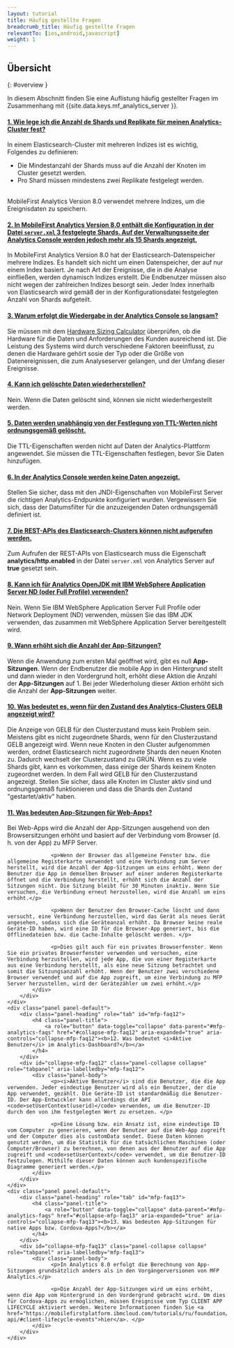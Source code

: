 ```yaml
---
layout: tutorial
title: Häufig gestellte Fragen
breadcrumb_title: Häufig gestellte Fragen
relevantTo: [ios,android,javascript]
weight: 1
---
```

<!-- NLS_CHARSET=UTF-8 -->
## Übersicht
{: #overview }

In diesem Abschnitt finden Sie eine Auflistung häufig gestellter Fragen im Zusammenhang mit {{site.data.keys.mf_analytics_server }}. 

<div class="panel-group accordion" id="mfp-analytics-faqs" role="tablist">
    <div class="panel panel-default">
        <div class="panel-heading" role="tab" id="mfp-faq1">
            <h4 class="panel-title">
                <a role="button" data-toggle="collapse" data-parent="#mfp-analytics-faqs" href="#collapse-mfp-faq1" aria-expanded="true" aria-controls="collapse-mfp-faq1"><b>1.	Wie lege ich die Anzahl de Shards und Replikate für meinen Analytics-Cluster fest?</b></a>
            </h4>
        </div>
        <div id="collapse-mfp-faq1" class="panel-collapse collapse" role="tabpanel" aria-labelledby="mfp-faq1">
            <div class="panel-body">
              <p>In einem Elasticsearch-Cluster mit mehreren Indizes ist es wichtig, Folgendes zu definieren:
                <ul><li>Die Mindestanzahl der Shards muss auf die Anzahl der Knoten im Cluster gesetzt werden.</li><li>Pro Shard müssen mindestens zwei Replikate festgelegt werden.</li></ul><br/>MobileFirst Analytics Version 8.0 verwendet mehrere Indizes, um die Ereignisdaten zu speichern.</p>
         </div>
        </div>      
    </div>
    <div class="panel panel-default">
        <div class="panel-heading" role="tab" id="mfp-faq2">
            <h4 class="panel-title">
                <a role="button" data-toggle="collapse" data-parent="#mfp-analytics-faqs" href="#collapse-mfp-faq2" aria-expanded="true" aria-controls="collapse-mfp-faq2"><b>2. In MobileFirst Analytics Version 8.0 enthält die Konfiguration in der Datei <code>server.xml</code> 3 festgelegte Shards. Auf der Verwaltungsseite der Analytics Console werden jedoch mehr als 15 Shards angezeigt.</b></a>
            </h4>
        </div>
        <div id="collapse-mfp-faq2" class="panel-collapse collapse" role="tabpanel" aria-labelledby="mfp-faq2">
            <div class="panel-body">
                  <p>In MobileFirst Analytics Version 8.0 hat der Elasticsearch-Datenspeicher mehrere Indizes. Es handelt sich nicht um einen Datenspeicher, der auf nur einem Index basiert. Je nach Art der Ereignisse, die in die Analyse einfließen, werden dynamisch Indizes erstellt. Die Endbenutzer müssen also nicht wegen der zahlreichen Indizes besorgt sein. Jeder Index innerhalb von Elasticsearch wird gemäß der in der Konfigurationsdatei festgelegten Anzahl von Shards aufgeteilt. </p>
            </div>
        </div>      
    </div>
    <div class="panel panel-default">
        <div class="panel-heading" role="tab" id="mfp-faq3">
            <h4 class="panel-title">
                <a role="button" data-toggle="collapse" data-parent="#mfp-analytics-faqs" href="#collapse-mfp-faq3" aria-expanded="true" aria-controls="collapse-mfp-faq3"><b>3. Warum erfolgt die Wiedergabe in der Analytics Console so langsam?</b></a>
            </h4>
        </div>
        <div id="collapse-mfp-faq3" class="panel-collapse collapse" role="tabpanel" aria-labelledby="mfp-faq3">
            <div class="panel-body">
                  <p>Sie müssen mit dem <a href="https://mobilefirstplatform.ibmcloud.com/learn-more/scalability-and-hardware-sizing-8-0/">Hardware Sizing Calculator</a> überprüfen, ob die Hardware für die Daten und Anforderungen des Kunden ausreichend ist. Die Leistung des Systems wird durch verschiedene Faktoren beeinflusst, zu denen die Hardware gehört sosie der Typ oder die Größe von Datenereignissen, die zum Analyseserver gelangen, und der Umfang dieser Ereignisse.</p>
            </div>
        </div>      
    </div>
    <div class="panel panel-default">
        <div class="panel-heading" role="tab" id="mfp-faq4">
            <h4 class="panel-title">
                <a role="button" data-toggle="collapse" data-parent="#mfp-analytics-faqs" href="#collapse-mfp-faq4" aria-expanded="true" aria-controls="collapse-mfp-faq4"><b>4. Kann ich gelöschte Daten wiederherstellen?</b></a>
            </h4>
        </div>
        <div id="collapse-mfp-faq4" class="panel-collapse collapse" role="tabpanel" aria-labelledby="mfp-faq4">
            <div class="panel-body">
                <p>Nein. Wenn die Daten gelöscht sind, können sie nicht wiederhergestellt werden.</p>
            </div>
        </div>      
    </div>
    <div class="panel panel-default">
        <div class="panel-heading" role="tab" id="mfp-faq5">
            <h4 class="panel-title">
                <a role="button" data-toggle="collapse" data-parent="#mfp-analytics-faqs" href="#collapse-mfp-faq5" aria-expanded="true" aria-controls="collapse-mfp-faq5"><b>5. Daten werden unabhängig von der Festlegung von TTL-Werten nicht ordnungsgemäß gelöscht.</b></a>
            </h4>
        </div>
        <div id="collapse-mfp-faq5" class="panel-collapse collapse" role="tabpanel" aria-labelledby="mfp-faq5">
            <div class="panel-body">
                <p>Die TTL-Eigenschaften werden nicht auf Daten der Analytics-Plattform angewendet. Sie müssen die TTL-Eigenschaften festlegen, bevor Sie Daten hinzufügen.</p>
            </div>
        </div>      
    </div>
    <div class="panel panel-default">
        <div class="panel-heading" role="tab" id="mfp-faq6">
            <h4 class="panel-title">
                <a role="button" data-toggle="collapse" data-parent="#mfp-analytics-faqs" href="#collapse-mfp-faq6" aria-expanded="true" aria-controls="collapse-mfp-faq6"><b>6. In der Analytics Console werden keine Daten angezeigt.</b></a>
            </h4>
        </div>
        <div id="collapse-mfp-faq6" class="panel-collapse collapse" role="tabpanel" aria-labelledby="mfp-faq6">
            <div class="panel-body">
              <p>Stellen Sie sicher, dass mit den JNDI-Eigenschaften von MobileFirst Server die richtigen Analytics-Endpunkte konfiguriert wurden. Vergewissern Sie sich, dass der Datumsfilter für die anzuzeigenden Daten ordnungsgemäß definiert ist.</p>
            </div>
        </div>      
    </div>
    <div class="panel panel-default">
        <div class="panel-heading" role="tab" id="mfp-faq7">
            <h4 class="panel-title">
                <a role="button" data-toggle="collapse" data-parent="#mfp-analytics-faqs" href="#collapse-mfp-faq7" aria-expanded="true" aria-controls="collapse-mfp-faq7"><b>7. Die REST-APIs des Elasticsearch-Clusters können nicht aufgerufen werden.</b></a>
            </h4>
        </div>
        <div id="collapse-mfp-faq7" class="panel-collapse collapse" role="tabpanel" aria-labelledby="mfp-faq7">
            <div class="panel-body">
                  <p>Zum Aufrufen der REST-APIs von Elasticsearch muss die Eigenschaft <b>analytics/http.enabled</b> in der Datei <code>server.xml</code> von Analytics Server auf <b>true</b> gesetzt sein. </p>
            </div>
        </div>      
    </div>
    <div class="panel panel-default">
        <div class="panel-heading" role="tab" id="mfp-faq8">
            <h4 class="panel-title">
                <a role="button" data-toggle="collapse" data-parent="#mfp-analytics-faqs" href="#collapse-mfp-faq8" aria-expanded="true" aria-controls="collapse-mfp-faq8"><b>8.	Kann ich für Analytics OpenJDK mit IBM WebSphere Application Server ND (oder Full Profile) verwenden?</b></a>
            </h4>
        </div>
        <div id="collapse-mfp-faq8" class="panel-collapse collapse" role="tabpanel" aria-labelledby="mfp-faq8">
            <div class="panel-body">
                  <p>Nein. Wenn Sie IBM WebSphere Application Server Full Profile oder Network Deployment (ND) verwenden, müssen Sie das IBM JDK verwenden, das zusammen mit WebSphere Application Server bereitgestellt wird.</p>
            </div>
        </div>      
    </div>
    <div class="panel panel-default">
        <div class="panel-heading" role="tab" id="mfp-faq9">
            <h4 class="panel-title">
                <a role="button" data-toggle="collapse" data-parent="#mfp-analytics-faqs" href="#collapse-mfp-faq9" aria-expanded="true" aria-controls="collapse-mfp-faq9"><b>9.	Wann erhöht sich die Anzahl der <b>App-Sitzungen</b>?</b></a>
            </h4>
        </div>
        <div id="collapse-mfp-faq9" class="panel-collapse collapse" role="tabpanel" aria-labelledby="mfp-faq9">
            <div class="panel-body">
                  <p>Wenn die Anwendung zum ersten Mal geöffnet wird, gibt es null <b>App-Sitzungen</b>. Wenn der Endbenutzer die mobile App in den Hintergrund stellt und dann wieder in den Vordergrund holt, erhöht diese Aktion die Anzahl der <b>App-Sitzungen</b> auf 1. Bei jeder Wiederholung dieser Aktion erhöht sich die Anzahl der <b>App-Sitzungen</b> weiter.</p>
            </div>
        </div>      
    </div>
    <div class="panel panel-default">
        <div class="panel-heading" role="tab" id="mfp-faq10">
            <h4 class="panel-title">
                <a role="button" data-toggle="collapse" data-parent="#mfp-analytics-faqs" href="#collapse-mfp-faq10" aria-expanded="true" aria-controls="collapse-mfp-faq10"><b>10.	Was bedeutet es, wenn für den Zustand des Analytics-Clusters GELB angezeigt wird?</b></a>
            </h4>
        </div>
        <div id="collapse-mfp-faq10" class="panel-collapse collapse" role="tabpanel" aria-labelledby="mfp-faq10">
            <div class="panel-body">
                  <p>Die Anzeige von GELB für den Clusterzustand muss kein Problem sein. Meistens gibt es nicht zugeordnete Shards, wenn für den Clusterzustand GELB angezeigt wird. Wenn neue Knoten in den Cluster aufgenommen werden, ordnet Elasticsearch nicht zugeordnete Shards den neuen Knoten zu. Dadurch wechselt der Clusterzustand zu GRÜN. Wenn es zu viele Shards gibt, kann es vorkommen, dass einige der Shards keinem Knoten zugeordnet werden. In dem Fall wird GELB für den Clusterzustand angezeigt. Stellen Sie sicher, dass alle Knoten im Cluster aktiv sind und ordnungsgemäß funktionieren und dass die Shards den Zustand "gestartet/aktiv" haben. </p>
            </div>
        </div>      
    </div>
    <div class="panel panel-default">
        <div class="panel-heading" role="tab" id="mfp-faq11">
            <h4 class="panel-title">
                <a role="button" data-toggle="collapse" data-parent="#mfp-analytics-faqs" href="#collapse-mfp-faq11" aria-expanded="true" aria-controls="collapse-mfp-faq11"><b>11.	Was bedeuten App-Sitzungen für Web-Apps?</b></a>
            </h4>
        </div>
        <div id="collapse-mfp-faq11" class="panel-collapse collapse" role="tabpanel" aria-labelledby="mfp-faq11">
            <div class="panel-body">
                  <p>Bei Web-Apps wird die Anzahl der App-Sitzungen ausgehend von den Browsersitzungen erhöht und basiert auf der Verbindung vom Browser (d. h. von der App) zu MFP Server.</p>

                  <p>Wenn der Browser das allgemeine Fenster bzw. die allgemeine Registerkarte verwendet und eine Verbindung zum Server herstellt, wird die Anzahl der App-Sitzungen um eins erhöht. Wenn der Benutzer die App in demselben Browser auf einer anderen Registerkarte öffnet und die Verbindung herstellt, erhöht sich die Anzahl der Sitzungen nicht. Die Sitzung bleibt für 30 Minuten inaktiv. Wenn Sie versuchen, die Verbindung erneut herzustellen, wird die Anzahl um eins erhöht.</p>

                  <p>Wenn der Benutzer den Browser-Cache löscht und dann versucht, eine Verbindung herzustellen, wird das Gerät als neues Gerät angesehen, sodass sich die Geräteanzal erhöht. Da Browser keine reale Geräte-ID haben, wird eine ID für die Browser-App generiert, bis die Offlinedateien bzw. die Cache-Inhalte gelöscht werden. </p>

                  <p>Dies gilt auch für ein privates Browserfenster. Wenn Sie ein privates Browserfenster verwenden und versuchen, eine Verbindung herzustellen, wird jede App, die von einer Registerkarte aus eine Verbindung herstellt, als eine neue Sitzung betrachtet und somit die Sitzungsanzahl erhöht. Wenn der Benutzer zwei verschiedene Browser verwendet und auf die App zugreift, um eine Verbindung zu MFP Server herzustellen, wird der Gerätezähler um zwei erhöht.</p>
            </div>
        </div>      
    </div>
    <div class="panel panel-default">
        <div class="panel-heading" role="tab" id="mfp-faq12">
            <h4 class="panel-title">
                <a role="button" data-toggle="collapse" data-parent="#mfp-analytics-faqs" href="#collapse-mfp-faq12" aria-expanded="true" aria-controls="collapse-mfp-faq12"><b>12.	Was bedeutet <i>Aktive Benutzer</i> im Analytics-Dashboard?</b></a>
            </h4>
        </div>
        <div id="collapse-mfp-faq12" class="panel-collapse collapse" role="tabpanel" aria-labelledby="mfp-faq12">
            <div class="panel-body">
                  <p><i>Aktive Benutzer</i> sind die Benutzer, die die App verwenden. Jeder eindeutige Benutzer wird als ein Benutzer, der die App verwendet, gezählt. Die Geräte-ID ist standardmäßig die Benutzer-ID. Der App-Entwickler kann allerdings die API <code>setUserContext(userid)</code> verwenden, um die Benutzer-ID durch den von ihm festgelegten Wert zu ersetzen. </p>

                  <p>Eine Lösung bzw. ein Ansatz ist, eine eindeutige ID vom Computer zu generieren, wenn der Benutzer auf die Web-App zugreift und der Computer dies als customData sendet. Diese Daten können genutzt werden, um die Statistik für die tatsächlichen Maschinen (oder Computer/Browser) zu berechnen, von denen aus der Benutzer auf die App zugreift und <code>setUserContext</code> verwendet, um die Benutzer-ID festzulegen. Mithilfe dieser Daten können auch kundenspezifische Diagramme generiert werden.</p>
            </div>
        </div>      
    </div>
    <div class="panel panel-default">
        <div class="panel-heading" role="tab" id="mfp-faq13">
            <h4 class="panel-title">
                <a role="button" data-toggle="collapse" data-parent="#mfp-analytics-faqs" href="#collapse-mfp-faq13" aria-expanded="true" aria-controls="collapse-mfp-faq13"><b>13.	Was bedeuten App-Sitzungen für native Apps bzw. Cordova-Apps?</b></a>
            </h4>
        </div>
        <div id="collapse-mfp-faq13" class="panel-collapse collapse" role="tabpanel" aria-labelledby="mfp-faq13">
            <div class="panel-body">
                  <p>In Analytics 8.0 erfolgt die Berechnung von App-Sitzungen grundsätzlich anders als in den Vorgängerversionen von MFP Analytics.</p>

                  <p>Die Anzahl der App-Sitzungen wird um eins erhöht, wenn die App vom Hintergrund in den Vordergrund gebracht wird. Um dies für Cordova-Apps zu ermöglichen, müssen Ereignisse vom Typ CLIENT APP LIFECYCLE aktiviert werden. Weitere Informationen finden Sie <a href="https://mobilefirstplatform.ibmcloud.com/tutorials/ru/foundation/8.0/analytics/analytics-api/#client-lifecycle-events">hier</a>. </p>
            </div>
        </div>      
    </div>
</div>       
